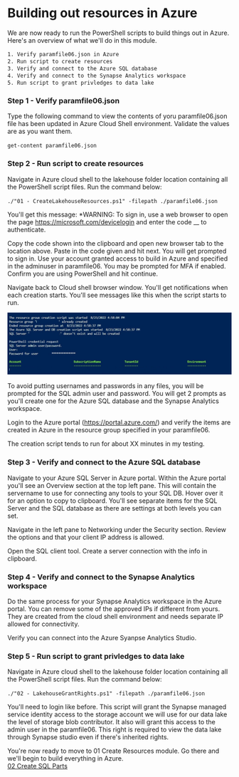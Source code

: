 # Building out resources in Azure
We are now ready to run the PowerShell scripts to build things out in Azure.  Here's an overview of what we'll do in this module.  
		
	1. Verify paramfile06.json in Azure 
	2. Run script to create resources
	3. Verify and connect to the Azure SQL database
 	4. Verify and connect to the Synapse Analytics workspace 
    5. Run script to grant privledges to data lake



### Step 1 - Verify paramfile06.json ###
Type the following command to view the contents of yoru paramfile06.json file has been updated in Azure Cloud Shell environment.  Validate the values are as you want them.    

`get-content paramfile06.json`

### Step 2 - Run script to create resources ###
Navigate in Azure cloud shell to the lakehouse folder location containing all the PowerShell script files.  Run the command below:  

`./"01 - CreateLakehouseResources.ps1" -filepath ./paramfile06.json`

You'll get this message: 
*WARNING: To sign in, use a web browser to open the page https://microsoft.com/devicelogin and enter the code __ to authenticate.

Copy the code shown into the clipboard and open new browser tab to the location above.  Paste in the code given and hit next. You will get prompted to sign in.  Use your account granted access to build in Azure and specified in the adminuser in paramfile06.  You may be prompted for MFA if enabled. Confirm you are using PowerShell and hit continue. 

Navigate back to Cloud shell browser window.  You'll get notifications when each creation starts.  You'll see messages like this when the script starts to run.  

![alt text](https://github.com/hfoley/EDU/blob/master/images/lakehouse/createscript01.jpg?raw=true) 


To avoid putting usernames and passwords in any files, you will be prompted for the SQL admin user and password.  You will get 2 prompts as you'll create one for the Azure SQL database and the Synapse Analytics workspace.  

Login to the Azure portal (https://portal.azure.com/) and verify the items are created in Azure in the resource group specified in your paramfile06. 

The creation script tends to run for about XX minutes in my testing. 

### Step 3 - Verify and connect to the Azure SQL database ###
Navigate to your Azure SQL Server in Azure portal.  Within the Azure portal you'll see an Overview section at the top left pane.  This will contain the servername to use for connecting any tools to your SQL DB.  Hover over it for an option to copy to clipboard.  You'll see separate items for the SQL Server and the SQL database as there are settings at both levels you can set.  

Navigate in the left pane to Networking under the Security section.  Review the options and that your client IP address is allowed.  

Open the SQL client tool.  Create a server connection with the info in clipboard.  

### Step 4 - Verify and connect to the Synapse Analytics workspace  ###
Do the same process for your Synapse Analytics workspace in the Azure portal. You can remove some of the approved IPs if different from yours.  They are created from the cloud shell environment and needs separate IP allowed for connectivity.  

Verify you can connect into the Azure Syanpse Analytics Studio. 

### Step 5 - Run script to grant privledges to data lake  ###
Navigate in Azure cloud shell to the lakehouse folder location containing all the PowerShell script files.  Run the command below:  

`./"02 - LakehouseGrantRights.ps1" -filepath ./paramfile06.json`

You'll need to login like before.  This script will grant the Synapse managed service identity access to the storage account we will use for our data lake the level of storage blob contributor.  It also will grant this access to the admin user in the paramfile06.  This right is required to view the data lake through Synapse studio even if there's inherited rights.  

You're now ready to move to 01 Create Resources module.  Go there and we'll begin to build everything in Azure.  
[02 Create SQL Parts](https://github.com/hfoley/lakehouse/tree/main/02%20Create%20SQL%20Parts) 
